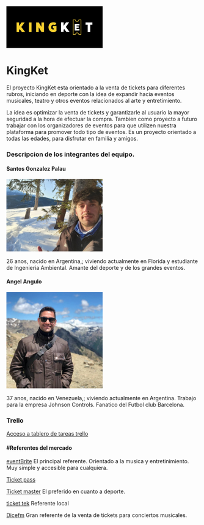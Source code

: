 <img src='sprint2/public/images/kingketLogo.jpg' width=50% text-aling=center>
<h1 color=##F8D12F>KingKet</h1>

<p>El proyecto KingKet esta orientado a la venta de tickets para diferentes rubros, iniciando en deporte con la idea de expandir hacia eventos musicales, teatro y otros eventos relacionados al arte y entretimiento.</p>
<p>La idea es optimizar la venta de tickets y garantizarle al usuario la mayor seguridad a la hora de efectuar la compra. Tambien como proyecto a futuro trabajar con los organizadores de eventos para que utilizen nuestra plataforma para promover todo tipo de eventos.
Es un proyecto orientado a todas las edades, para disfrutar en familia y amigos.</p>

<h3 text-aling=center>Descripcion de los integrantes del equipo.</h3>
<h4>Santos Gonzalez Palau</h4> 
<div>
<img src='images-integrantes\perfil-santos.jpg' width=50% text-aling= center>
<p>26 anos, nacido en Argentina,; viviendo actualmente en Florida y estudiante de Ingenieria Ambiental. Amante del deporte y de los grandes     eventos.</p>
</div>

<h4>Angel Angulo </h4>
<div>
<img src='images-integrantes\Imagen_Angel_Angulo.jpg' width=50% text-aling=center>
<p> 37 anos, nacido en Venezuela,; viviendo actualmente en Argentina. Trabajo para la empresa Johnson Controls. Fanatico del Futbol club Barcelona. </p>
</div>

<h3>Trello</h3>
<a href="https://trello.com/b/ZQu5T9mm/proyecto-integrador-e-commerce-kingtek">Acceso a tablero de tareas trello</a>

<h4>#Referentes del mercado</h4>
<p> <a href="https://www.eventbrite.com/">eventBrite</a>  El principal referente. Orientado a la musica y entretinimiento. Muy simple y accesible para cualquiera.</p>
<p> <a href="https://ticketpass.org/"> Ticket pass</a></p>
<p> <a href="https://www.ticketmaster.com/ " >Ticket master</a> El preferido en cuanto a deporte. <p>
<p> <a href="https://www.ticketek.com.ar/"> ticket tek</a>   Referente local</p>
<p> <a href="https://dice.fm/">Dicefm</a>  Gran referente de la venta de tickets para conciertos musicales.</p>

